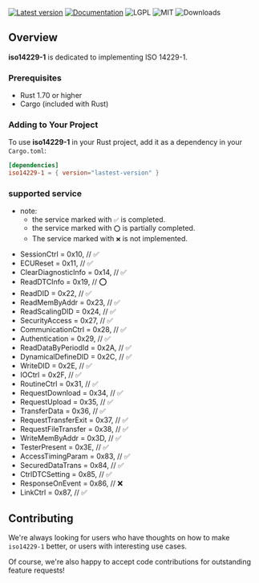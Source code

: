 [![Latest version](https://img.shields.io/crates/v/iso14229-1.svg)](https://crates.io/crates/iso14229-1)
[![Documentation](https://docs.rs/bleasy/badge.svg)](https://docs.rs/iso14229-1)
![LGPL](https://img.shields.io/badge/license-LGPL-green.svg)
![MIT](https://img.shields.io/badge/license-MIT-yellow.svg)
![Downloads](https://img.shields.io/crates/d/iso14229-1)

## Overview

**iso14229-1** is dedicated to implementing ISO 14229-1.

### Prerequisites

- Rust 1.70 or higher
- Cargo (included with Rust)

### Adding to Your Project

To use **iso14229-1** in your Rust project, add it as a dependency in your `Cargo.toml`:

```toml
[dependencies]
iso14229-1 = { version="lastest-version" }
```

### supported service
  - note:
    - the service marked with `✅` is completed.
    - the service marked with `⭕` is partially completed.
    - The service marked with `❌` is not implemented.

  *  SessionCtrl = 0x10,         // ✅
  *  ECUReset = 0x11,            // ✅
  *  ClearDiagnosticInfo = 0x14, // ✅
  *  ReadDTCInfo = 0x19,         // ⭕
  *  ReadDID = 0x22,             // ✅
  *  ReadMemByAddr = 0x23,       // ✅
  *  ReadScalingDID = 0x24,      // ✅
  *  SecurityAccess = 0x27,      // ✅
  *  CommunicationCtrl = 0x28,   // ✅
  *  Authentication = 0x29,      // ✅
  *  ReadDataByPeriodId = 0x2A,  // ✅
  *  DynamicalDefineDID = 0x2C,  // ✅
  *  WriteDID = 0x2E,            // ✅
  *  IOCtrl = 0x2F,              // ✅
  *  RoutineCtrl = 0x31,         // ✅
  *  RequestDownload = 0x34,     // ✅
  *  RequestUpload = 0x35,       // ✅
  *  TransferData = 0x36,        // ✅
  *  RequestTransferExit = 0x37, // ✅
  *  RequestFileTransfer = 0x38, // ✅
  *  WriteMemByAddr = 0x3D,      // ✅
  *  TesterPresent = 0x3E,       // ✅
  *  AccessTimingParam = 0x83,   // ✅
  *  SecuredDataTrans = 0x84,    // ✅
  *  CtrlDTCSetting = 0x85,      // ✅
  *  ResponseOnEvent = 0x86,     // ❌
  *  LinkCtrl = 0x87,            // ✅

## Contributing

We're always looking for users who have thoughts on how to make `iso14229-1` better, or users with
interesting use cases.

Of course, we're also happy to accept code contributions for outstanding feature requests!